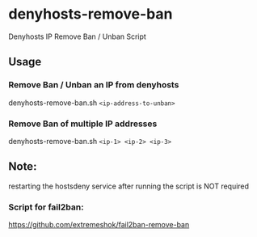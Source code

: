 # denyhosts-remove-ban
Denyhosts IP Remove Ban / Unban Script

## Usage
### Remove Ban / Unban an IP from denyhosts
denyhosts-remove-ban.sh ```<ip-address-to-unban>```

### Remove Ban of multiple IP addresses
denyhosts-remove-ban.sh ```<ip-1> <ip-2> <ip-3>```

## Note: 
restarting the hostsdeny service after running the script is NOT required

### Script for fail2ban:
https://github.com/extremeshok/fail2ban-remove-ban
